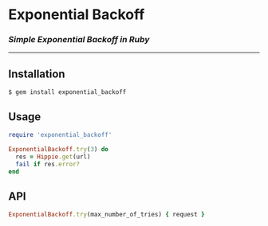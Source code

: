 # Exponential Backoff
### _Simple Exponential Backoff in Ruby_
---

## Installation

    $ gem install exponential_backoff

## Usage

```ruby
require 'exponential_backoff'

ExponentialBackoff.try(3) do
  res = Hippie.get(url)
  fail if res.error?
end
```

## API
```ruby
ExponentialBackoff.try(max_number_of_tries) { request }
```
